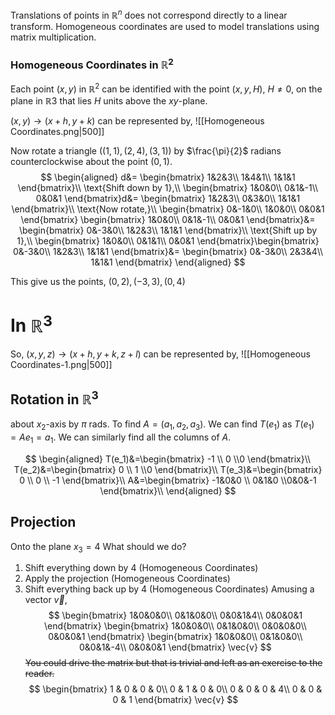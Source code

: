 Translations of points in $\mathbb{R}^n$ does not correspond directly to a linear transform. Homogeneous coordinates are used to model translations using matrix multiplication. 

### Homogeneous Coordinates in $\mathbb{R}^2$
Each point $(x, y)$ in $\mathbb{R}^2$ can be identified with the point $(x, y, H)$, $H \neq 0$, on the plane in $\mathbb{R}3$ that lies $H$ units above the $xy$-plane.

$(x,y) \rightarrow (x+h,y+k)$ can be represented by, 
![[Homogeneous Coordinates.png|500]]

Now rotate a triangle ($(1,1),(2,4),(3,1)$) by $\frac{\pi}{2}$ radians counterclockwise about the point $(0,1)$.
$$
\begin{aligned}
d&=
\begin{bmatrix}
1&2&3\\
1&4&1\\
1&1&1
\end{bmatrix}\\
\text{Shift down by 1},\\
\begin{bmatrix}
1&0&0\\
0&1&-1\\
0&0&1
\end{bmatrix}d&=
\begin{bmatrix}
1&2&3\\
0&3&0\\
1&1&1
\end{bmatrix}\\
\text{Now rotate,}\\
\begin{bmatrix}
0&-1&0\\
1&0&0\\
0&0&1
\end{bmatrix}
\begin{bmatrix}
1&0&0\\
0&1&-1\\
0&0&1
\end{bmatrix}&=
\begin{bmatrix}
0&-3&0\\
1&2&3\\
1&1&1
\end{bmatrix}\\
\text{Shift up by 1},\\
\begin{bmatrix}
1&0&0\\
0&1&1\\
0&0&1
\end{bmatrix}\begin{bmatrix}
0&-3&0\\
1&2&3\\
1&1&1
\end{bmatrix}&=
\begin{bmatrix}
0&-3&0\\
2&3&4\\
1&1&1
\end{bmatrix}
\end{aligned}
$$

This give us the points, $(0,2),(-3,3),(0,4)$

# In $\mathbb{R}^3$

So, $(x,y,z) \rightarrow (x+h,y+k,z+l)$ can be represented by, 
![[Homogeneous Coordinates-1.png|500]]


## Rotation in $\mathbb{R}^3$ 
about $x_2$-axis by $\pi$ rads.
To find $A=(a_1,a_2,a_3)$. We can find $T(e_1)$ as $T(e_1)=Ae_1=a_1$. We can similarly find all the columns of $A$.

$$
\begin{aligned}
T(e_1)&=\begin{bmatrix} -1 \\ 0 \\0 \end{bmatrix}\\
T(e_2)&=\begin{bmatrix} 0 \\ 1 \\0 \end{bmatrix}\\
T(e_3)&=\begin{bmatrix} 0 \\ 0 \\ -1 \end{bmatrix}\\
A&=\begin{bmatrix} -1&0&0 \\ 0&1&0 \\0&0&-1 \end{bmatrix}\\
\end{aligned}
$$

## Projection
Onto the plane $x_3=4$
What should we do?
1. Shift everything down by 4 (Homogeneous Coordinates)
2. Apply the projection (Homogeneous Coordinates)
3. Shift everything back up by 4 (Homogeneous Coordinates)
Amusing a vector $\vec{v}$,
$$
\begin{bmatrix}
1&0&0&0\\
0&1&0&0\\
0&0&1&4\\
0&0&0&1
\end{bmatrix}
\begin{bmatrix}
1&0&0&0\\
0&1&0&0\\
0&0&0&0\\
0&0&0&1
\end{bmatrix}
\begin{bmatrix}
1&0&0&0\\
0&1&0&0\\
0&0&1&-4\\
0&0&0&1
\end{bmatrix}
\vec{v}
$$
~~You could drive the matrix but that is trivial and left as an exercise to the reader.~~
$$
\begin{bmatrix}
1 & 0 & 0 & 0\\ 
0 & 1 & 0 & 0\\ 
0 & 0 & 0 & 4\\ 
0 & 0 & 0 & 1
\end{bmatrix}
\vec{v}
$$

